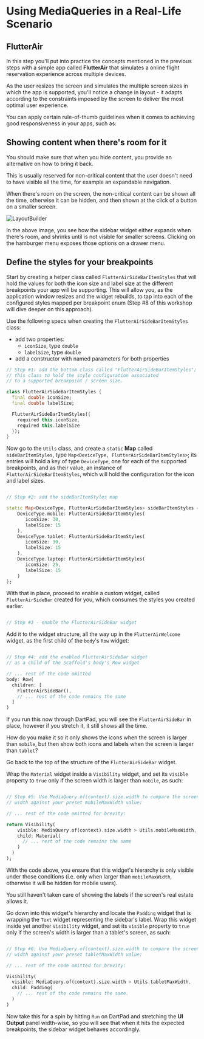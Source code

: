 # Using MediaQueries in a Real-Life Scenario

## FlutterAir

In this step you'll put into practice the concepts mentioned in the previous steps with a simple app called **FlutterAir**  that simulates a online flight reservation experience across multiple devices.

As the user resizes the screen and simulates the multiple screen sizes in which the app is supported, you'll notice a change in layout - it adapts according to the constraints imposed by the screen to deliver the most optimal user experience.

You can apply certain rule-of-thumb guidelines when it comes to achieving good responsiveness in your apps, such as:

## Showing content when there's room for it
You should make sure that when you hide content, you provide an alternative on how to bring it back. 

This is usually reserved for non-critical content that the user doesn't need to have visible all the time, for example an expandable navigation.

When there's room on the screen, the non-critical content can be shown all the time, otherwise it can be hidden, and then shown at the click of a button on a smaller screen.

![LayoutBuilder](https://romanejaquez.github.io/responsive-ui-flutter-workshop/images/flutterair1.gif)

In the above image, you see how the sidebar widget either expands when there's room, and shrinks until is not visible for smaller screens. Clicking on the hamburger menu exposes those options on a drawer menu.

## Define the styles for your breakpoints

Start by creating a helper class called ```FlutterAirSideBarItemStyles``` that will hold the values for both the icon size and label size at the different breakpoints your app will be supporting. This will allow you, as the application window resizes and the widget rebuilds, to tap into each of the configured styles mapped per breakpoint enum (Step #8 of this workshop will dive deeper on this approach).

Use the following specs when creating the ```FlutterAirSideBarItemStyles``` class:
- add two properties:
  - ```iconSize```, type ```double```
  - ```labelSize```, type ```double```
- add a constructor with named parameters for both properties

```dart
// Step #1: add the bottom class called "FlutterAirSideBarItemStyles";
// this class to hold the style configuration associated
// to a supported breakpoint / screen size.

class FlutterAirSideBarItemStyles {
  final double iconSize;
  final double labelSize;

  FlutterAirSideBarItemStyles({
    required this.iconSize,
    required this.labelSize
  });
}

```

Now go to the ```Utils``` class, and create a ```static``` **Map** called ```sideBarItemStyles```, type ```Map<DeviceType, FlutterAirSideBarItemStyles>```; its entries will hold a key of type ```DeviceType```, one for each of the supported breakpoints, and as their value, an instance of ```FlutterAirSideBarItemStyles```, which will hold the configuration for the icon and label sizes.

```dart

// Step #2: add the sideBarItemStyles map

static Map<DeviceType, FlutterAirSideBarItemStyles> sideBarItemStyles = {
    DeviceType.mobile: FlutterAirSideBarItemStyles(
       iconSize: 30,
       labelSize: 15
    ),
    DeviceType.tablet: FlutterAirSideBarItemStyles(
       iconSize: 30,
       labelSize: 15
    ),
    DeviceType.laptop: FlutterAirSideBarItemStyles(
       iconSize: 25,
       labelSize: 15
    )
};

```

With that in place, proceed to enable a custom widget, called ```FlutterAirSideBar``` created for you, which consumes the styles you created earlier.

```dart

// Step #3 - enable the FlutterAirSideBar widget

```

Add it to the widget structure, all the way up in the ```FlutterAirWelcome``` widget, as the first child of the ```body```'s ```Row``` widget:

```dart

// Step #4: add the enabled FlutterAirSideBar widget
// as a child of the Scaffold's body's Row widget

// ... rest of the code omitted
body: Row(
  children: [
    FlutterAirSideBar(),
    // ... rest of the code remains the same
  ]
)

```


If you run this now through DartPad, you will see the ```FlutterAirSideBar``` in place, however if you stretch it, it still shows all the time.

How do you make it so it only shows the icons when the screen is larger than ```mobile```, but then show both icons and labels when the screen is larger than ```tablet```?

Go back to the top of the structure of the ```FlutterAirSideBar``` widget.

Wrap the ```Material``` widget inside a ```Visibility``` widget, and set its ```visible``` property to ```true``` only if the screen width is larger than ```mobile```, as such:

```dart

// Step #5: Use MediaQuery.of(context).size.width to compare the screen's
// width against your preset mobileMaxWidth value:

// ... rest of the code omitted for brevity:

return Visibility(
    visible: MediaQuery.of(context).size.width > Utils.mobileMaxWidth,
    child: Material(
      // ... rest of the code remains the same
    )
  )
);

```

With the code above, you ensure that this widget's hierarchy is only visible under those conditions (i.e. only when larger than ```mobileMaxWidth```, otherwise it will be hidden for mobile users).

You still haven't taken care of showing the labels if the screen's real estate allows it.

Go down into this widget's hierarchy and locate the ```Padding``` widget that is wrapping the ```Text``` widget representing the sidebar's label. Wrap this widget inside yet another ```Visibility``` widget, and set its ```visible``` property to ```true``` only if the screen's width is larger than a tablet's screen, as such:

```dart

// Step #6: Use MediaQuery.of(context).size.width to compare the screen's
// width against your preset tabletMaxWidth value:

// ... rest of the code omitted for brevity:

Visibility(
  visible: MediaQuery.of(context).size.width > Utils.tabletMaxWidth,
  child: Padding(
    // ... rest of the code remains the same.
  )
)

```

Now take this for a spin by hitting ```Run``` on DartPad and stretching the **UI Output** panel width-wise, so you will see that when it hits the expected breakpoints, the sidebar widget behaves accordingly.

